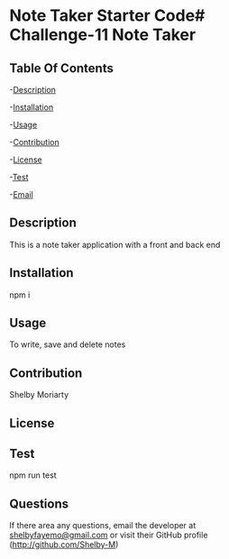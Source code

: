 # Note Taker Starter Code# Challenge-11 Note Taker
   
  

## Table Of Contents
-[Description](#description)

-[Installation](#installation)

-[Usage](#usage)

-[Contribution](#contribution)

-[License](#license)

-[Test](#test)

-[Email](#Email)


## Description
This is a note taker application with a front and back end



## Installation
npm i


## Usage
To write, save and delete notes


## Contribution
Shelby Moriarty


## License
 


## Test
npm run test

## Questions
If there area any questions, email the developer at 
<shelbyfayemo@gmail.com> or visit their GitHub profile
(http://github.com/Shelby-M)
